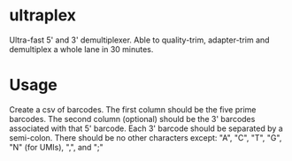 # ultraplex
Ultra-fast 5' and 3' demultiplexer. Able to quality-trim, adapter-trim and demultiplex a whole lane in 30 minutes.

# Usage
Create a csv of barcodes. The first column should be the five prime barcodes. The second column (optional) should be the 3' barcodes associated with that 5' barcode. Each 3' barcode should be separated by a semi-colon. There should be no other characters except: "A", "C", "T", "G", "N" (for UMIs), ",", and ";"
